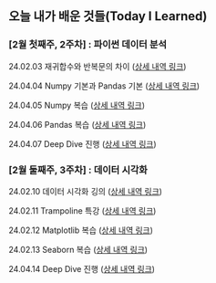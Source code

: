 
## 오늘 내가 배운 것들(Today I Learned)

### [2월 첫째주, 2주차] : 파이썬 데이터 분석

24.02.03 재귀합수와 반복문의 차이 ([상세 내역 링크](https://github.com/100-hours-a-week/yuju-til/blob/main/Feb/2025-02-03.md))

24.04.04 Numpy 기본과 Pandas 기본 ([상세 내역 링크](https://github.com/100-hours-a-week/yuju-til/blob/main/Feb/2025-02-04.md))

24.04.05 Numpy 복습 ([상세 내역 링크](https://github.com/100-hours-a-week/yuju-til/blob/main/Feb/2025-02-05.md))

24.04.06 Pandas 복습 ([상세 내역 링크](https://github.com/100-hours-a-week/yuju-til/blob/main/Feb/2025-02-06.md))

24.04.07 Deep Dive 진행 ([상세 내역 링크](https://github.com/100-hours-a-week/yuju-til/blob/main/Feb/2025-02-07.md))

### [2월 둘째주, 3주차] : 데이터 시각화
24.02.10 데이터 시각화 깅의 ([상세 내역 링크](https://github.com/100-hours-a-week/yuju-til/blob/main/Feb/2025-02-10.md))

24.02.11 Trampoline 특강 ([상세 내역 링크](https://github.com/100-hours-a-week/yuju-til/blob/main/Feb/2025-02-11.md))

24.02.12 Matplotlib 복습 ([상세 내역 링크](https://github.com/100-hours-a-week/yuju-til/blob/main/Feb/2025-02-12.md))

24.02.13 Seaborn 복습 ([상세 내역 링크](https://github.com/100-hours-a-week/yuju-til/blob/main/Feb/2025-02-13.md))

24.04.14 Deep Dive 진행 ([상세 내역 링크](https://github.com/100-hours-a-week/yuju-til/blob/main/Feb/2025-02-14.md))